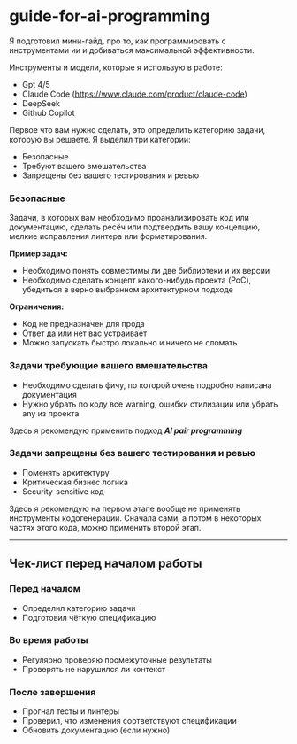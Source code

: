 # guide-for-ai-programming
Я подготовил мини-гайд, про то, как программировать с инструментами ии и добиваться максимальной эффективности.

Инструменты и модели, которые я использую в работе:

- Gpt 4/5
- Claude Code (https://www.claude.com/product/claude-code)
- DeepSeek
- Github Copilot

Первое что вам нужно сделать, это определить категорию задачи, которую вы решаете. Я выделил три категории:

- Безопасные
- Требуют вашего вмешательства
- Запрещены без вашего тестирования и ревью

### Безопасные

Задачи, в которых вам необходимо проанализировать код или документацию, сделать ресёч или подтвердить вашу концепцию, мелкие исправления линтера или форматирования.

**Пример задач:**
- Необходимо понять совместимы ли две библиотеки и их версии
- Необходимо сделать концепт какого-нибудь проекта (PoC), убедиться в верно выбранном архитектурном подходе

**Ограничения:**
- Код не предназначен для прода
- Ответ да или нет вас устраивает
- Можно запускать быстро локально и ничего не сломать

### Задачи требующие вашего вмешательства

- Необходимо сделать фичу, по которой очень подробно написана документация
- Нужно убрать по коду все warning, ошибки стилизации или убрать any из проекта

Здесь я рекомендую применить подход ***AI pair programming***

### Задачи запрещены без вашего тестирования и ревью

- Поменять архитектуру
- Критическая бизнес логика
- Security-sensitive код

Здесь я рекомендую на первом этапе вообще не применять инструменты кодогенерации. Сначала сами, а потом в некоторых частях этого кода, можно применить второй этап.

---

## Чек-лист перед началом работы

### Перед началом
- Определил категорию задачи
- Подготовил чёткую спецификацию

### Во время работы
- Регулярно проверяю промежуточные результаты
- Проверять не нарушился ли контекст

### После завершения
- Прогнал тесты и линтеры
- Проверил, что изменения соответствуют спецификации
- Обновить документацию (если нужно)
